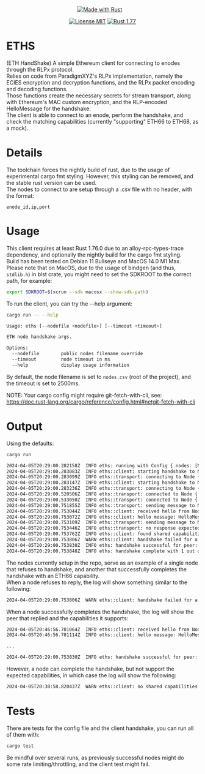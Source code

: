 <div align="center">

<a style="margin-right:15px" href="#"><img src="https://forthebadge.com/images/badges/made-with-rust.svg" alt="Made with Rust"/></a>


<a href="https://opensource.org/licenses/MIT"><img src="https://img.shields.io/badge/License-MIT-brightgreen.svg" alt="License MIT"/></a>
<a href="https://www.rust-lang.org/"><img src="https://img.shields.io/badge/rust-1.77-orange.svg" alt="Rust 1.77"/></a>

</div>

# ETHS

(ETH HandShake) A simple Ethereum client for connecting to enodes through the RLPx protocol.  
Relies on code from ParadigmXYZ's RLPx implementation, namely the ECIES encryption and decryption functions, and the RLPx packet encoding and decoding functions.  
Those functions create the necessary secrets for stream transport, along with Ethereum's MAC custom encryption, and the RLP-encoded HelloMessage for the handshake.  
The client is able to connect to an enode, perform the handshake, and check the matching capabilities (currently "supporting" ETH66 to ETH68, as a mock).

# Details

The toolchain forces the nightly build of rust, due to the usage of experimental cargo fmt styling. However, this styling can be removed, and the stable rust version can be used.  
The nodes to connect to are setup through a .csv file with no header, with the format:
```csv
enode_id,ip,port
```

# Usage

This client requires at least Rust 1.76.0 due to an alloy-rpc-types-trace dependency, and optionally the nightly build for the cargo fmt styling.  
Build has been tested on Debian 11 Bullseye and MacOS 14.0 M1 Max.  
Please note that on MacOS, due to the usage of bindgen (and thus, `stdlib.h`) in blst crate, you might need to set the SDKROOT to the correct path, for example:
```bash
export SDKROOT=$(xcrun --sdk macosx --show-sdk-path)
```
To run the client, you can try the --help argument:
```bash
cargo run -- --help

Usage: eths [--nodefile <nodefile>] [--timeout <timeout>]

ETH node handshake args.

Options:
  --nodefile        public nodes filename override
  --timeout         node timeout in ms
  --help            display usage information
```

By default, the node filename is set to `nodes.csv` (root of the project), and the timeout is set to 2500ms.

NOTE: Your cargo config might require git-fetch-with-cli, see: https://doc.rust-lang.org/cargo/reference/config.html#netgit-fetch-with-cli

# Output

Using the defaults:
```bash
cargo run

2024-04-05T20:29:00.282158Z  INFO eths: running with Config { nodes: [Node { id: "00022472a33bf4be92599db8d2a284599141dcbeea0610f88887e631e5531d90c926aeb1ca003dc4d99ecb1e43c3472d4d2006ebb0c38f51d7b7470c91f767b5", ip: "82.66.183.172", port: 30303 }, Node { id: "5825b736bb359a0d52ab70867d880ab468ec2b29ff2a743d9d3d3d767869b772a6b455b142ff9339abebe348f2559d4f6dd1ba1219e598ce8e5935065211881e", ip: "95.216.64.51", port: 30303 }], timeout: 2500 }
2024-04-05T20:29:00.283083Z  INFO eths::client: starting handshake to Node { id: "00022472a33bf4be92599db8d2a284599141dcbeea0610f88887e631e5531d90c926aeb1ca003dc4d99ecb1e43c3472d4d2006ebb0c38f51d7b7470c91f767b5", ip: "82.66.183.172", port: 30303 }
2024-04-05T20:29:00.283099Z  INFO eths::transport: connecting to Node { id: "00022472a33bf4be92599db8d2a284599141dcbeea0610f88887e631e5531d90c926aeb1ca003dc4d99ecb1e43c3472d4d2006ebb0c38f51d7b7470c91f767b5", ip: "82.66.183.172", port: 30303 }
2024-04-05T20:29:00.283147Z  INFO eths::client: starting handshake to Node { id: "5825b736bb359a0d52ab70867d880ab468ec2b29ff2a743d9d3d3d767869b772a6b455b142ff9339abebe348f2559d4f6dd1ba1219e598ce8e5935065211881e", ip: "95.216.64.51", port: 30303 }
2024-04-05T20:29:00.283236Z  INFO eths::transport: connecting to Node { id: "5825b736bb359a0d52ab70867d880ab468ec2b29ff2a743d9d3d3d767869b772a6b455b142ff9339abebe348f2559d4f6dd1ba1219e598ce8e5935065211881e", ip: "95.216.64.51", port: 30303 }
2024-04-05T20:29:00.520506Z  INFO eths::transport: connected to Node { id: "5825b736bb359a0d52ab70867d880ab468ec2b29ff2a743d9d3d3d767869b772a6b455b142ff9339abebe348f2559d4f6dd1ba1219e598ce8e5935065211881e", ip: "95.216.64.51", port: 30303 }
2024-04-05T20:29:00.533050Z  INFO eths::transport: connected to Node { id: "00022472a33bf4be92599db8d2a284599141dcbeea0610f88887e631e5531d90c926aeb1ca003dc4d99ecb1e43c3472d4d2006ebb0c38f51d7b7470c91f767b5", ip: "82.66.183.172", port: 30303 }
2024-04-05T20:29:00.751855Z  INFO eths::transport: sending message to Node { id: "5825b736bb359a0d52ab70867d880ab468ec2b29ff2a743d9d3d3d767869b772a6b455b142ff9339abebe348f2559d4f6dd1ba1219e598ce8e5935065211881e", ip: "95.216.64.51", port: 30303 }
2024-04-05T20:29:00.753044Z  INFO eths::client: received hello from Node { id: "5825b736bb359a0d52ab70867d880ab468ec2b29ff2a743d9d3d3d767869b772a6b455b142ff9339abebe348f2559d4f6dd1ba1219e598ce8e5935065211881e", ip: "95.216.64.51", port: 30303 }
2024-04-05T20:29:00.753072Z  INFO eths::client: hello message: HelloMessage { protocol_version: V5, client_version: "erigon/v2.59.2-a013ec25/linux-amd64/go1.21.5", capabilities: [Capability { name: "eth", version: 68 }], port: 0, id: 0x5825b736bb359a0d52ab70867d880ab468ec2b29ff2a743d9d3d3d767869b772a6b455b142ff9339abebe348f2559d4f6dd1ba1219e598ce8e5935065211881e }
2024-04-05T20:29:00.753109Z  INFO eths::transport: sending message to Node { id: "5825b736bb359a0d52ab70867d880ab468ec2b29ff2a743d9d3d3d767869b772a6b455b142ff9339abebe348f2559d4f6dd1ba1219e598ce8e5935065211881e", ip: "95.216.64.51", port: 30303 }
2024-04-05T20:29:00.753446Z  INFO eths::transport: no response expected from Node { id: "5825b736bb359a0d52ab70867d880ab468ec2b29ff2a743d9d3d3d767869b772a6b455b142ff9339abebe348f2559d4f6dd1ba1219e598ce8e5935065211881e", ip: "95.216.64.51", port: 30303 }
2024-04-05T20:29:00.753762Z  INFO eths::client: found shared capabilities: Ok(Eth68) with Node { id: "5825b736bb359a0d52ab70867d880ab468ec2b29ff2a743d9d3d3d767869b772a6b455b142ff9339abebe348f2559d4f6dd1ba1219e598ce8e5935065211881e", ip: "95.216.64.51", port: 30303 }
2024-04-05T20:29:00.753806Z  WARN eths::client: handshake failed for a node: transport error: ecies error: stream closed due to not being readable
2024-04-05T20:29:00.753830Z  INFO eths: handshake successful for peer: Peer { node: Node { id: "5825b736bb359a0d52ab70867d880ab468ec2b29ff2a743d9d3d3d767869b772a6b455b142ff9339abebe348f2559d4f6dd1ba1219e598ce8e5935065211881e", ip: "95.216.64.51", port: 30303 }, capabilities: [Capability { name: "eth", version: 68 }] }
2024-04-05T20:29:00.753848Z  INFO eths: handshake complete with 1 out of 2 nodes
```

The nodes currently setup in the repo, serve as an example of a single node that refuses to handshake, and another that successfully completes the handshake with an ETH66 capability.  
When a node refuses to reply, the log will show something similar to the following:
```bash
2024-04-05T20:29:00.753806Z  WARN eths::client: handshake failed for a node: transport error: ecies error: stream closed due to not being readable
```

When a node successfully completes the handshake, the log will show the peer that replied and the capabilities it supports:
```bash
2024-04-05T20:46:56.781064Z  INFO eths::client: received hello from Node { id: "5825b736bb359a0d52ab70867d880ab468ec2b29ff2a743d9d3d3d767869b772a6b455b142ff9339abebe348f2559d4f6dd1ba1219e598ce8e5935065211881e", ip: "95.216.64.51", port: 30303 }
2024-04-05T20:46:56.781114Z  INFO eths::client: hello message: HelloMessage { protocol_version: V5, client_version: "erigon/v2.59.2-a013ec25/linux-amd64/go1.21.5", capabilities: [Capability { name: "eth", version: 68 }], port: 0, id: 0x5825b736bb359a0d52ab70867d880ab468ec2b29ff2a743d9d3d3d767869b772a6b455b142ff9339abebe348f2559d4f6dd1ba1219e598ce8e5935065211881e }

...

2024-04-05T20:29:00.753830Z  INFO eths: handshake successful for peer: Peer { node: Node { id: "5825b736bb359a0d52ab70867d880ab468ec2b29ff2a743d9d3d3d767869b772a6b455b142ff9339abebe348f2559d4f6dd1ba1219e598ce8e5935065211881e", ip: "95.216.64.51", port: 30303 }, capabilities: [Capability { name: "eth", version: 68 }] }
```

However, a node can complete the handshake, but not support the expected capabilities, in which case the log will show the following:
```bash
2024-04-05T20:30:58.820437Z  WARN eths::client: no shared capabilities with Node { id: "5825b736bb359a0d52ab70867d880ab468ec2b29ff2a743d9d3d3d767869b772a6b455b142ff9339abebe348f2559d4f6dd1ba1219e598ce8e5935065211881e", ip: "95.216.64.51", port: 30303 } - they have [Capability { name: "eth", version: 68 }]
```

# Tests

There are tests for the config file and the client handshake, you can run all of them with:
```bash
cargo test
```
Be mindful over several runs, as previously successful nodes might do some rate limiting/throttling, and the client test might fail.